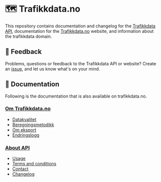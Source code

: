 # 🗺️ Trafikkdata.no

This repository contains documentation and changelog for the <ins>[Trafikkdata API](https://trafikkdata-api.atlas.vegvesen.no)</ins>, documentation for the <ins>[Trafikkdata.no](https://www.vegvesen.no/trafikkdata/)</ins> website, and information about the trafikkdata domain.

## 💬 Feedback

Problems, questions or feedback to the Trafikkdata API or website? Create an <ins>[issue](https://github.com/trafikkdata/trafikkdata.no-dokumentasjon/issues)</ins>, and let us know what's on your mind.

## 📝 Documentation

Following is the documentation that is also available on trafikkdata.no.

### <ins>[Om Trafikkdata.no](docs/about/1-om-trafikkdata.md)</ins>

- <ins>[Datakvalitet](docs/about/2-datakvalitet.md)</ins>
- <ins>[Beregningsmetodikk](docs/about/3-beregningsmetodikk.md)</ins>
- <ins>[Om eksport](docs/about/4-om-eksport.md)</ins>
- <ins>[Endringslogg](docs/about/5-endringslogg.md)</ins>

### <ins>[About API](docs/api/1-about-API.md)</ins>

- <ins>[Usage](docs/api/2-usage.md)</ins>
- <ins>[Terms and conditions](docs/api/3-terms-and-conditions.md)</ins>
- <ins>[Contact](docs/api/4-contact.md)</ins>
- <ins>[Changelog](docs/api/5-changelog.md)</ins>

